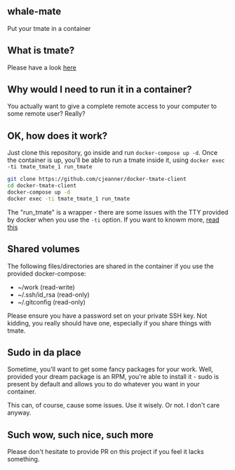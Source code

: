 whale-mate
----------
Put your tmate in a container

What is tmate?
--------------
Please have a look [here](https://tmate.io/)

Why would I need to run it in a container?
------------------------------------------
You actually want to give a complete remote access to your computer
to some remote user? Really?

OK, how does it work?
---------------------
Just clone this repository, go inside and run `docker-compose up -d`. Once the
container is up, you'll be able to run a tmate inside it, using
`docker exec -ti tmate_tmate_1 run_tmate`

```Bash
git clone https://github.com/cjeanner/docker-tmate-client
cd docker-tmate-client
docker-compose up -d
docker exec -ti tmate_tmate_1 run_tmate
```

The "run_tmate" is a wrapper - there are some issues with the TTY provided by
docker when you use the `-ti` option.
If you want to knowm more, [read this](https://github.com/moby/moby/issues/8755)

Shared volumes
--------------
The following files/directories are shared in the container if you use the
provided docker-compose:
- ~/work (read-write)
- ~/.ssh/id_rsa (read-only)
- ~/.gitconfig (read-only)

Please ensure you have a password set on your private SSH key. Not kidding, you
really should have one, especially if you share things with tmate.

Sudo in da place
----------------
Sometime, you'll want to get some fancy packages for your work. Well, provided
your dream package is an RPM, you're able to install it - sudo is present by
default and allows you to do whatever you want in your container.

This can, of course, cause some issues. Use it wisely. Or not. I don't care
anyway.

Such wow, such nice, such more
------------------------------
Please don't hesitate to provide PR on this project if you feel it lacks
something.
